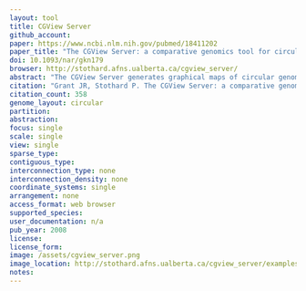 ```yaml
---
layout: tool 
title: CGView Server
github_account: 
paper: https://www.ncbi.nlm.nih.gov/pubmed/18411202
paper_title: "The CGView Server: a comparative genomics tool for circular genomes."
doi: 10.1093/nar/gkn179
browser: http://stothard.afns.ualberta.ca/cgview_server/
abstract: "The CGView Server generates graphical maps of circular genomes that show sequence features, base composition plots, analysis results and sequence similarity plots. Sequences can be supplied in raw, FASTA, GenBank or EMBL format. Additional feature or analysis information can be submitted in the form of GFF (General Feature Format) files. The server uses BLAST to compare the primary sequence to up to three comparison genomes or sequence sets. The BLAST results and feature information are converted to a graphical map showing the entire sequence, or an expanded and more detailed view of a region of interest. Several options are included to control which types of features are displayed and how the features are drawn. The CGView Server can be used to visualize features associated with any bacterial, plasmid, chloroplast or mitochondrial genome, and can aid in the identification of conserved genome segments, instances of horizontal gene transfer, and differences in gene copy number. Because a collection of sequences can be used in place of a comparison genome, maps can also be used to visualize regions of a known genome covered by newly obtained sequence reads. The CGView Server can be accessed at http://stothard.afns.ualberta.ca/cgview_server/."
citation: "Grant JR, Stothard P. The CGView Server: a comparative genomics tool for circular genomes. Nucleic Acids Res. academic.oup.com; 2008;36: W181–4."
citation_count: 358
genome_layout: circular
partition: 
abstraction: 
focus: single
scale: single
view: single
sparse_type: 
contiguous_type: 
interconnection_type: none
interconnection_density: none
coordinate_systems: single
arrangement: none
access_format: web browser
supported_species: 
user_documentation: n/a
pub_year: 2008
license: 
license_form: 
image: /assets/cgview_server.png
image_location: http://stothard.afns.ualberta.ca/cgview_server/examples/example_1/images/settings_1.png
notes: 
---
```


